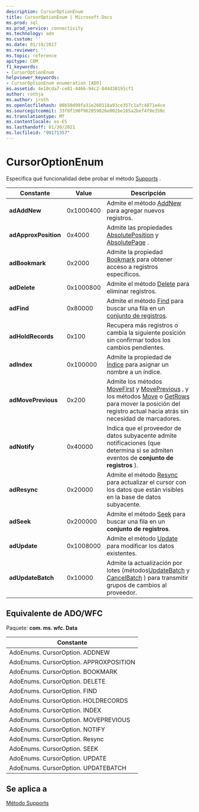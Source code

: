 ```yaml
---
description: CursorOptionEnum
title: CursorOptionEnum | Microsoft Docs
ms.prod: sql
ms.prod_service: connectivity
ms.technology: ado
ms.custom: ''
ms.date: 01/19/2017
ms.reviewer: ''
ms.topic: reference
apitype: COM
f1_keywords:
- CursorOptionEnum
helpviewer_keywords:
- CursorOptionEnum enumeration [ADO]
ms.assetid: 4e10cda7-ce81-4466-94c2-844d38191cf1
author: rothja
ms.author: jroth
ms.openlocfilehash: 00b50d99fa31e260118a93ce357c1afc4871e4ce
ms.sourcegitcommit: 33f0f190f962059826e002be165a2bef4f9e350c
ms.translationtype: MT
ms.contentlocale: es-ES
ms.lasthandoff: 01/30/2021
ms.locfileid: "99171357"
---
```

# <a name="cursoroptionenum"></a>CursorOptionEnum
Especifica qué funcionalidad debe probar el método [Supports](./supports-method.md) .  
  
|Constante|Value|Descripción|  
|--------------|-----------|-----------------|  
|**adAddNew**|0x1000400|Admite el método [AddNew](./addnew-method-ado.md) para agregar nuevos registros.|  
|**adApproxPosition**|0x4000|Admite las propiedades [AbsolutePosition](./absoluteposition-property-ado.md) y [AbsolutePage](./absolutepage-property-ado.md) .|  
|**adBookmark**|0x2000|Admite la propiedad [Bookmark](./bookmark-property-ado.md) para obtener acceso a registros específicos.|  
|**adDelete**|0x1000800|Admite el método [Delete](./delete-method-ado-recordset.md) para eliminar registros.|  
|**adFind**|0x80000|Admite el método [Find](./find-method-ado.md) para buscar una fila en un [conjunto de registros](./recordset-object-ado.md).|  
|**adHoldRecords**|0x100|Recupera más registros o cambia la siguiente posición sin confirmar todos los cambios pendientes.|  
|**adIndex**|0x100000|Admite la propiedad de [Índice](./index-property.md) para asignar un nombre a un índice.|  
|**adMovePrevious**|0x200|Admite los métodos [MoveFirst](./movefirst-movelast-movenext-and-moveprevious-methods-ado.md) y [MovePrevious](./movefirst-movelast-movenext-and-moveprevious-methods-ado.md) , y los métodos [Move](./move-method-ado.md) o [GetRows](./getrows-method-ado.md) para mover la posición del registro actual hacia atrás sin necesidad de marcadores.|  
|**adNotify**|0x40000|Indica que el proveedor de datos subyacente admite notificaciones (que determina si se admiten eventos de **conjunto de registros** ).|  
|**adResync**|0x20000|Admite el método [Resync](./resync-method.md) para actualizar el cursor con los datos que están visibles en la base de datos subyacente.|  
|**adSeek**|0x200000|Admite el método [Seek](./seek-method.md) para buscar una fila en un **conjunto de registros**.|  
|**adUpdate**|0x1008000|Admite el método [Update](./update-method.md) para modificar los datos existentes.|  
|**adUpdateBatch**|0x10000|Admite la actualización por lotes (métodos[UpdateBatch](./updatebatch-method.md) y [CancelBatch](./cancelbatch-method-ado.md) ) para transmitir grupos de cambios al proveedor.|  
  
## <a name="adowfc-equivalent"></a>Equivalente de ADO/WFC  
 Paquete: **com. ms. wfc. Data**  
  
|Constante|  
|--------------|  
|AdoEnums. CursorOption. ADDNEW|  
|AdoEnums. CursorOption. APPROXPOSITION|  
|AdoEnums. CursorOption. BOOKMARK|  
|AdoEnums. CursorOption. DELETE|  
|AdoEnums. CursorOption. FIND|  
|AdoEnums. CursorOption. HOLDRECORDS|  
|AdoEnums. CursorOption. INDEX|  
|AdoEnums. CursorOption. MOVEPREVIOUS|  
|AdoEnums. CursorOption. NOTIFY|  
|AdoEnums. CursorOption. Resync|  
|AdoEnums. CursorOption. SEEK|  
|AdoEnums. CursorOption. UPDATE|  
|AdoEnums. CursorOption. UPDATEBATCH|  
  
## <a name="applies-to"></a>Se aplica a  
 [Método Supports](./supports-method.md)